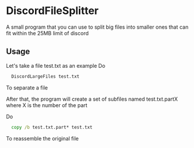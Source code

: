 # DiscordFileSplitter
A small program that you can use to split big files into smaller ones that can fit within the 25MB limit of discord

## Usage

Let's take a file test.txt as an example
Do
```bat
  DiscordLargeFiles test.txt
```
To separate a file

After that, the program will create a set of subfiles named test.txt.partX where X is the number of the part

Do
```bat
  copy /b test.txt.part* test.txt
```
To reassemble the original file
